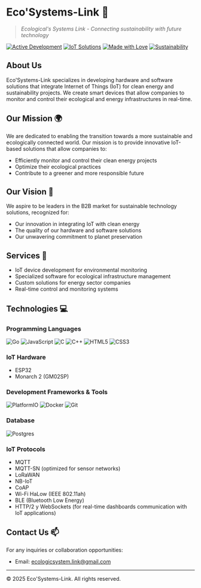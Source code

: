 # Eco'Systems-Link 🌱

> *Ecological's Systems Link - Connecting sustainability with future technology*

[![Active Development](https://img.shields.io/badge/Status-Active-success)](https://github.com/EcoSystemLink)
[![IoT Solutions](https://img.shields.io/badge/IoT-Solutions-blue)](https://github.com/EcoSystemLink)
[![Made with Love](https://img.shields.io/badge/Made%20with-Love-red)](https://github.com/EcoSystemLink)
[![Sustainability](https://img.shields.io/badge/Focus-Sustainability-brightgreen)](https://github.com/EcoSystemLink)

## About Us

Eco'Systems-Link specializes in developing hardware and software solutions that integrate Internet of Things (IoT) for clean energy and sustainability projects. We create smart devices that allow companies to monitor and control their ecological and energy infrastructures in real-time.

## Our Mission 🌍

We are dedicated to enabling the transition towards a more sustainable and ecologically connected world. Our mission is to provide innovative IoT-based solutions that allow companies to:

- Efficiently monitor and control their clean energy projects
- Optimize their ecological practices
- Contribute to a greener and more responsible future

## Our Vision 🎯

We aspire to be leaders in the B2B market for sustainable technology solutions, recognized for:

- Our innovation in integrating IoT with clean energy
- The quality of our hardware and software solutions
- Our unwavering commitment to planet preservation

## Services 🔧

- IoT device development for environmental monitoring
- Specialized software for ecological infrastructure management
- Custom solutions for energy sector companies
- Real-time control and monitoring systems

## Technologies 💻

### Programming Languages
![Go](https://img.shields.io/badge/go-%2300ADD8.svg?style=for-the-badge&logo=go&logoColor=white)
![JavaScript](https://img.shields.io/badge/javascript-%23323330.svg?style=for-the-badge&logo=javascript&logoColor=%23F7DF1E)
![C](https://img.shields.io/badge/c-%2300599C.svg?style=for-the-badge&logo=c&logoColor=white)
![C++](https://img.shields.io/badge/c++-%2300599C.svg?style=for-the-badge&logo=c%2B%2B&logoColor=white)
![HTML5](https://img.shields.io/badge/html5-%23E34F26.svg?style=for-the-badge&logo=html5&logoColor=white)
![CSS3](https://img.shields.io/badge/css3-%231572B6.svg?style=for-the-badge&logo=css3&logoColor=white)

### IoT Hardware
- ESP32
- Monarch 2 (GM02SP)

### Development Frameworks & Tools
![PlatformIO](https://img.shields.io/badge/PlatformIO-%23000000.svg?style=for-the-badge&logo=platformio&logoColor=white)
![Docker](https://img.shields.io/badge/docker-%230db7ed.svg?style=for-the-badge&logo=docker&logoColor=white)
![Git](https://img.shields.io/badge/git-%23F05033.svg?style=for-the-badge&logo=git&logoColor=white)

### Database
![Postgres](https://img.shields.io/badge/postgres-%23316192.svg?style=for-the-badge&logo=postgresql&logoColor=white)

### IoT Protocols
- MQTT
- MQTT-SN (optimized for sensor networks)
- LoRaWAN
- NB-IoT
- CoAP 
- Wi-Fi HaLow (IEEE 802.11ah)
- BLE (Bluetooth Low Energy)
- HTTP/2 y WebSockets (for real-time dashboards communication with IoT applications)

## Contact Us 📫

For any inquiries or collaboration opportunities:
- Email: ecologicsystem.link@gmail.com

---

© 2025 Eco'Systems-Link. All rights reserved.
